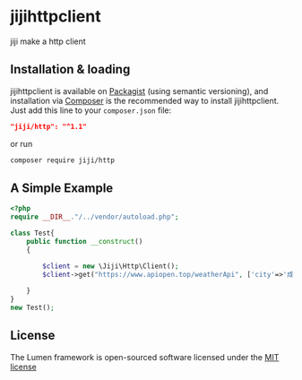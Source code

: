 # jijihttpclient
jiji  make a http client

## Installation & loading
jijihttpclient is available on [Packagist](https://packagist.org/packages/phpmailer/phpmailer) (using semantic versioning), and installation via [Composer](https://getcomposer.org) is the recommended way to install jijihttpclient. Just add this line to your `composer.json` file:

```json
"jiji/http": "^1.1"
```

or run

```sh
composer require jiji/http
```
## A Simple Example

```php
<?php
require __DIR__."/../vendor/autoload.php";

class Test{
    public function __construct()
    {

        $client = new \Jiji\Http\Client();
        $client->get("https://www.apiopen.top/weatherApi", ['city'=>'成都']);
        
    }
}
new Test();
```
## License

The Lumen framework is open-sourced software licensed under the [MIT license](http://opensource.org/licenses/MIT)
